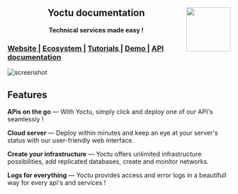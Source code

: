 <h2 align="center">Yoctu documentation <img height="100" width="100" align="right" src="https://www.yoctu.com/wp-content/themes/yoctu/images/logo.svg">
</h2>

<div align="center">
  <strong>Technical services made easy !</strong>
</div>


  <h3>
    <a href="https://yoctu.com">
      Website
    </a>
    <span> | </span>
    <a href="#">
      Ecosystem
    </a>
    <span> | </span>
    <a href="#">
      Tutorials
    </a>   
    <span> | </span>
    <a href="#">
      Demo
    </a>   
    <span> | </span>
    <a href="https://apidoc.yoctu.com/">
      API documentation
    </a>
  </h3>


![screenshot](http://g.recordit.co/643YqCjhBJ.gif)

<div align="left">
  
Features
------------

**APis on the go** — With Yoctu, simply click and deploy one of our API's seamlessly !

**Cloud server** — Deploy within minutes and keep an eye at your server's status with our user-friendly web interface.

**Create your infrastructure** — Yoctu offers unlimited infrastructure possibilities, add replicated databases, create and monitor networks.

**Logs for everything** — Yoctu provides access and error logs in a beautifull way for every api's and services ! 
 
</div>
